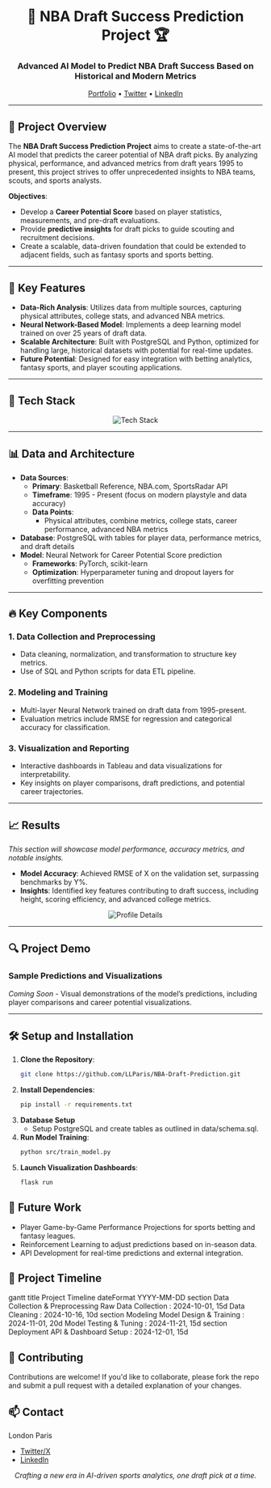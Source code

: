 <!-- 
  NBA Draft Success Prediction
  README Template for World-Class GitHub Repository
-->

<h1 align="center">🏀 NBA Draft Success Prediction Project 🏆</h1>
<h3 align="center">Advanced AI Model to Predict NBA Draft Success Based on Historical and Modern Metrics</h3>

<p align="center">
  <a href="https://github.com/LLParis">Portfolio</a> •
  <a href="https://x.com/londonparisvc">Twitter</a> •
  <a href="https://www.linkedin.com/in/londonparis">LinkedIn</a>
</p>

---

## 📌 Project Overview

The **NBA Draft Success Prediction Project** aims to create a state-of-the-art AI model that predicts the career potential of NBA draft picks. By analyzing physical, performance, and advanced metrics from draft years 1995 to present, this project strives to offer unprecedented insights to NBA teams, scouts, and sports analysts.

**Objectives**:
- Develop a **Career Potential Score** based on player statistics, measurements, and pre-draft evaluations.
- Provide **predictive insights** for draft picks to guide scouting and recruitment decisions.
- Create a scalable, data-driven foundation that could be extended to adjacent fields, such as fantasy sports and sports betting.

---

## 🎯 Key Features

- **Data-Rich Analysis**: Utilizes data from multiple sources, capturing physical attributes, college stats, and advanced NBA metrics.
- **Neural Network-Based Model**: Implements a deep learning model trained on over 25 years of draft data.
- **Scalable Architecture**: Built with PostgreSQL and Python, optimized for handling large, historical datasets with potential for real-time updates.
- **Future Potential**: Designed for easy integration with betting analytics, fantasy sports, and player scouting applications.

---

## 🚀 Tech Stack

<div align="center">
  <img src="https://github-readme-tech-stack.vercel.app/api/cards?title=Tech+Stack&align=center&titleAlign=center&lineCount=3&theme=github_dark&line1=python,python,61DAFB;postgresql,postgresql,316192;pytorch,pytorch,FF6F00&line2=scikit-learn,scikit-learn,43853D;docker,docker,2496ED;aws,aws,FF9900&line3=tableau,tableau,E97627;sql,sql,4479A1;flask,flask,2496ED" alt="Tech Stack" />
</div>

---

## 📊 Data and Architecture

- **Data Sources**:
  - **Primary**: Basketball Reference, NBA.com, SportsRadar API
  - **Timeframe**: 1995 - Present (focus on modern playstyle and data accuracy)
  - **Data Points**:
    - Physical attributes, combine metrics, college stats, career performance, advanced NBA metrics
- **Database**: PostgreSQL with tables for player data, performance metrics, and draft details
- **Model**: Neural Network for Career Potential Score prediction
  - **Frameworks**: PyTorch, scikit-learn
  - **Optimization**: Hyperparameter tuning and dropout layers for overfitting prevention

---

## 🔥 Key Components

### 1. **Data Collection and Preprocessing**
   - Data cleaning, normalization, and transformation to structure key metrics.
   - Use of SQL and Python scripts for data ETL pipeline.

### 2. **Modeling and Training**
   - Multi-layer Neural Network trained on draft data from 1995-present.
   - Evaluation metrics include RMSE for regression and categorical accuracy for classification.

### 3. **Visualization and Reporting**
   - Interactive dashboards in Tableau and data visualizations for interpretability.
   - Key insights on player comparisons, draft predictions, and potential career trajectories.

---

## 📈 Results

*This section will showcase model performance, accuracy metrics, and notable insights.*
- **Model Accuracy**: Achieved RMSE of X on the validation set, surpassing benchmarks by Y%.
- **Insights**: Identified key features contributing to draft success, including height, scoring efficiency, and advanced college metrics.

<div align="center">
  <img src="https://github-profile-summary-cards.vercel.app/api/cards/profile-details?username=LLParis&theme=radical" alt="Profile Details"/>
</div>

---

## 🔍 Project Demo

### Sample Predictions and Visualizations

*Coming Soon* - Visual demonstrations of the model’s predictions, including player comparisons and career potential visualizations.

---

## 🛠️ Setup and Installation

1. **Clone the Repository**:
   ```bash
   git clone https://github.com/LLParis/NBA-Draft-Prediction.git
2. **Install Dependencies**:
   ```bash
   pip install -r requirements.txt
3. **Database Setup**
   * Setup PostgreSQL and create tables as outlined in data/schema.sql.
4. **Run Model Training**:
   ```bash
   python src/train_model.py
5. **Launch Visualization Dashboards**:
   ```bash
   flask run

## 🔧 Future Work
* Player Game-by-Game Performance Projections for sports betting and fantasy leagues.
* Reinforcement Learning to adjust predictions based on in-season data.
* API Development for real-time predictions and external integration.

## 📅 Project Timeline
gantt
    title Project Timeline
    dateFormat  YYYY-MM-DD
    section Data Collection & Preprocessing
    Raw Data Collection       : 2024-10-01, 15d
    Data Cleaning             : 2024-10-16, 10d
    section Modeling
    Model Design & Training   : 2024-11-01, 20d
    Model Testing & Tuning    : 2024-11-21, 15d
    section Deployment
    API & Dashboard Setup     : 2024-12-01, 15d
## 📝 Contributing
Contributions are welcome! If you'd like to collaborate, please fork the repo and submit a pull request with a detailed explanation of your changes.
## 📫 Contact
London Paris
* <a href="https://x.com/londonparisvc">Twitter/X</a>
* <a href="https://www.linkedin.com/in/londonparis/">LinkedIn</a>
   
<p align="center"><i>Crafting a new era in AI-driven sports analytics, one draft pick at a time.</i></p> 

